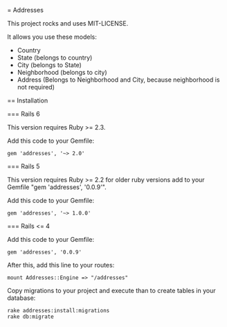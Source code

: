 = Addresses

This project rocks and uses MIT-LICENSE.

It allows you use these models:

* Country
* State (belongs to country)
* City (belongs to State)
* Neighborhood (belongs to city)
* Address (Belongs to Neighborhood and City, because neighborhood is not required)

== Installation

=== Rails 6

This version requires Ruby >= 2.3.

Add this code to your Gemfile:

    gem 'addresses', '~> 2.0'

=== Rails 5

This version requires Ruby >= 2.2 for older ruby versions add to your Gemfile "gem 'addresses', '0.0.9'".

Add this code to your Gemfile:

    gem 'addresses', '~> 1.0.0'

=== Rails <= 4

Add this code to your Gemfile:

    gem 'addresses', '0.0.9'

After this, add this line to your routes:

    mount Addresses::Engine => "/addresses"

Copy migrations to your project and execute than to create tables in your database:

    rake addresses:install:migrations
    rake db:migrate
